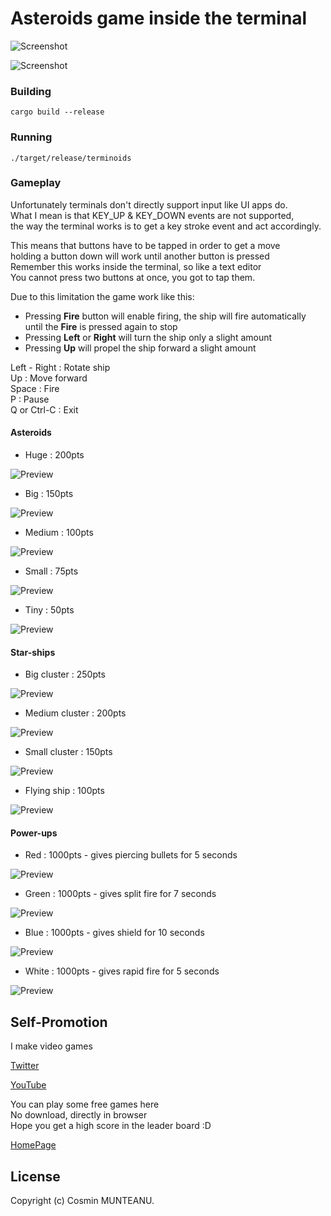 # Asteroids game inside the terminal

![Screenshot](img/asterscr0.png)

![Screenshot](img/asterscr1.png)

### Building

```
cargo build --release
```

### Running

```
./target/release/terminoids
```

### Gameplay

Unfortunately terminals don't directly support input like UI apps do.\
What I mean is that KEY_UP & KEY_DOWN events are not supported,\
the way the terminal works is to get a key stroke event and act accordingly.

This means that buttons have to be tapped in order to get a move\
holding a button down will work until another button is pressed\
Remember this works inside the terminal, so like a text editor\
You cannot press two buttons at once, you got to tap them.

Due to this limitation the game work like this:
- Pressing **Fire** button will enable firing, the ship will fire automatically\
  until the **Fire** is pressed again to stop
- Pressing **Left** or **Right** will turn the ship only a slight amount
- Pressing **Up** will propel the ship forward a slight amount


Left - Right  : Rotate ship\
Up            : Move forward\
Space         : Fire\
P             : Pause\
Q or Ctrl-C   : Exit


#### Asteroids

- Huge           : 200pts

![Preview](img/aster_a_0.png)

- Big            : 150pts

![Preview](img/aster_a_1.png)

- Medium         : 100pts

![Preview](img/aster_a_2.png)

- Small          :  75pts

![Preview](img/aster_a_3.png)

- Tiny           :  50pts

![Preview](img/aster_a_4.png)


#### Star-ships

- Big cluster    : 250pts

![Preview](img/aster_s_0.png)

- Medium cluster : 200pts

![Preview](img/aster_s_1.png)

- Small cluster  : 150pts

![Preview](img/aster_s_2.png)

- Flying ship    : 100pts

![Preview](img/aster_s_3.png)


#### Power-ups

- Red            : 1000pts - gives piercing bullets for 5 seconds

![Preview](img/aster_p_0.png)

- Green          : 1000pts - gives split fire for 7 seconds

![Preview](img/aster_p_1.png)

- Blue           : 1000pts - gives shield for 10 seconds

![Preview](img/aster_p_2.png)

- White          : 1000pts - gives rapid fire for 5 seconds

![Preview](img/aster_p_3.png)


## Self-Promotion

I make video games

[Twitter](http://twitter.com/c64cosmin)

[YouTube](https://www.youtube.com/@c64cosmin)

You can play some free games here\
No download, directly in browser\
Hope you get a high score in the leader board :D

[HomePage](https://stupidrat.com)

## License

Copyright (c) Cosmin MUNTEANU.

